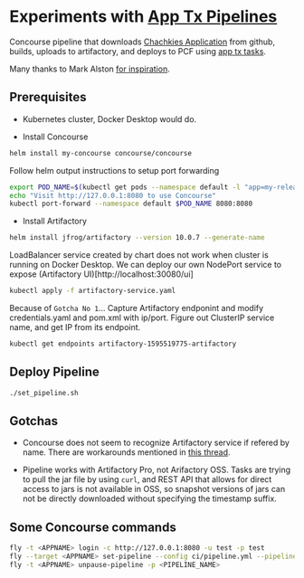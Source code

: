 # Experiments with [App Tx Pipelines](https://github.com/vmwarepivotallabs/pcf-apptx-pipelines)

Concourse pipeline that downloads [Chachkies Application](https://github.com/poprygun/chachkies) from github, builds, uploads to artifactory, and deploys to PCF using [app tx tasks](https://github.com/vmwarepivotallabs/pcf-apptx-pipelines/tree/master/tasks).

Many thanks to Mark Alston [for inspiration](https://github.com/malston/sample-spring-cloud-svc).

## Prerequisites

- Kubernetes cluster, Docker Desktop would do.

- Install Concourse

```bash
helm install my-concourse concourse/concourse
```

Follow helm output instructions to setup port forwarding

```bash
export POD_NAME=$(kubectl get pods --namespace default -l "app=my-release-web" -o jsonpath="{.items[0].metadata.name}")
echo "Visit http://127.0.0.1:8080 to use Concourse"
kubectl port-forward --namespace default $POD_NAME 8080:8080
```    

- Install Artifactory

```bash
helm install jfrog/artifactory --version 10.0.7 --generate-name
```

LoadBalancer service created by chart does not work when cluster is running on Docker Desktop.  We can deploy our own NodePort service to expose (Artifactory UI)[http://localhost:30080/ui]

```bash
kubectl apply -f artifactory-service.yaml
```

Because of `Gotcha No 1`...  Capture Artifactory endponint and modify credentials.yaml and pom.xml with ip/port.
Figure out ClusterIP service name, and get IP from its endpoint.

```bash
kubectl get endpoints artifactory-1595519775-artifactory
```

## Deploy Pipeline

```bash
./set_pipeline.sh
```

## Gotchas

- Concourse does not seem to recognize Artifactory service if refered by name.  There are workarounds mentioned in [this thread](https://pivotal.slack.com/archives/C6TL2PMC7/p1595446475412300).

- Pipeline works with Artifactory Pro, not Arifactory OSS.  Tasks are trying to pull the jar file by using `curl`, and REST API that allows for direct access to jars is not available in OSS, so snapshot versions of jars can not be directly downloaded without specifying the timestamp suffix.

## Some Concourse commands

```bash
fly -t <APPNAME> login -c http://127.0.0.1:8080 -u test -p test
fly --target <APPNAME> set-pipeline --config ci/pipeline.yml --pipeline <PIPELINE_NAME> --load-vars-from ci/credentials.yml
fly -t <APPNAME> unpause-pipeline -p <PIPELINE_NAME>
```
